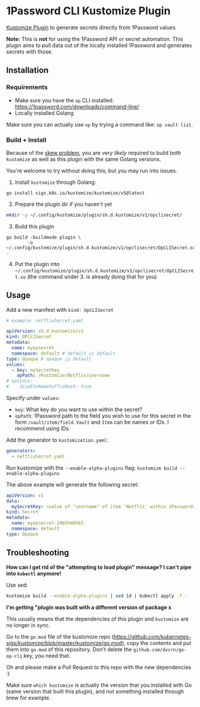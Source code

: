 # 1Password CLI Kustomize Plugin

[Kustomize Plugin](https://kubectl.docs.kubernetes.io/guides/extending_kustomize/go_plugins/) to generate secrets directly from 1Password values

**Note:** This is **not** for using the 1Password API or secret automation. This plugin aims to pull data out of the locally installed 1Password and generates secrets with those.

## Installation

### Requirements

- Make sure you have the `op` CLI installed: https://1password.com/downloads/command-line/
- Locally installed Golang

Make sure you can actually use `op` by trying a command like: `op vault list`.

### Build + Install

Because of the [skew problem](https://kubectl.docs.kubernetes.io/guides/extending_kustomize/go_plugins/#the-skew-problem), you are _very likely_ required to build both `kustomize` as well as this plugin with the same Golang versions.

You're welcome to try without doing this, but you may run into issues.

1. Install `kustomize` through Golang:

```
go install sigs.k8s.io/kustomize/kustomize/v5@latest
```

2. Prepare the plugin dir if you haven't yet

```bash
mkdir -p ~/.config/kustomize/plugin/sh.d.kustomize/v1/opclisecret/
```

3. Build this plugin

```
go build -buildmode plugin \
        -o ~/.config/kustomize/plugin/sh.d.kustomize/v1/opclisecret/OpCLISecret.so .
```

4. Put the plugin into `~/.config/kustomize/plugin/sh.d.kustomize/v1/opclisecret/OpCLISecret.so` (the command under 3. is already doing that for you)

## Usage

Add a new manifest with `kind: OpCLISecret`

```yaml
# example: netflixSecret.yaml

apiVersion: sh.d.kustomize/v1
kind: OPCLISecret
metadata:
  name: myopsecret
  namespace: default # default is default
type: Opaque # opaque is default
values:
  - key: mySecretKey
    opPath: /Kustomize/Netflix/username
# options:
#    disableNameSuffixHash: true
```

Specify under `values`:

- `key`: What key do you want to use within the secret?
- `opPath`: 1Password path to the field you wish to use for this secret in the form `/vault/item/field`. `Vault` and `Item` can be names or IDs. I recommend using IDs

Add the generator to `kustomization.yaml`:

```yaml
generators:
  - netflixSecret.yaml
```

Run kustomize with the `--enable-alpha-plugins` flag: `kustomize build --enable-alpha-plugins`

The above example will generate the following secret:

```yaml
apiVersion: v1
data:
  mySecretKey: <value of "username" of item 'Netflix' within 1Password>
kind: Secret
metadata:
  name: myopsecret-24b5hmbhk5
  namespace: default
type: Opaque
```

## Troubleshooting

**How can I get rid of the "attempting to load plugin" message? I can't pipe into `kubectl` anymore!**

Use sed:

```bash
kustomize build --enable-alpha-plugins | sed 1d | kubectl apply -f -
```

**I'm getting "plugin was built with a different version of package x**

This usually means that the dependencies of this plugin and `kustomize` are no longer in sync.

Go to the `go.mod` file of the kustomize repo (https://github.com/kubernetes-sigs/kustomize/blob/master/kustomize/go.mod), copy the contents and put them into `go.mod` of this repository. Don't delete the `github.com/dvcrn/go-op-cli` key, you need that.

Oh and please make a Pull Request to this repo with the new dependencies :)

Make sure `which kustomize` is actually the version that you installed with Go (same version that built this plugin), and not something installed through brew for example.
